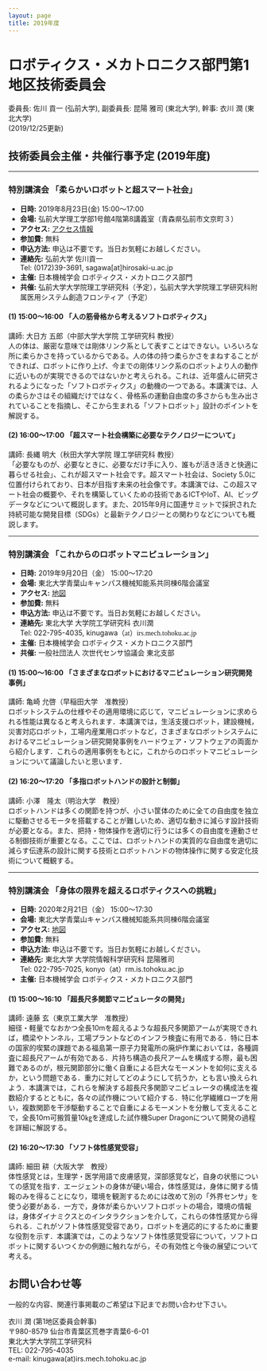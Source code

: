 ```yaml
---
layout: page
title: 2019年度
---
```

# ロボティクス・メカトロニクス部門第1地区技術委員会

委員長: 佐川 貢一 (弘前大学), 副委員長: 昆陽 雅司 (東北大学), 幹事: 衣川 潤 (東北大学)  
(2019/12/25更新)

## 技術委員会主催・共催行事予定 (2019年度)

---

### 特別講演会 「柔らかいロボットと超スマート社会」

- **日時:** 2019年8月23日(金) 15:00～17:00
- **会場:** 弘前大学理工学部1号館4階第8講義室（青森県弘前市文京町３）
- **アクセス:** [アクセス情報](http://www.st.hirosaki-u.ac.jp/info/access.html)
- **参加費:** 無料
- **申込方法:** 申込は不要です。当日お気軽にお越しください。
- **連絡先:** 弘前大学 佐川貢一  
  Tel: (0172)39-3691, sagawa[at]hirosaki-u.ac.jp
- **主催:** 日本機械学会 ロボティクス・メカトロニクス部門
- **共催:** 弘前大学大学院理工学研究科（予定），弘前大学大学院理工学研究科附属医用システム創造フロンティア（予定）

#### (1) 15:00～16:00 「人の筋骨格から考えるソフトロボティクス」

講師: 大日方 五郎（中部大学大学院 工学研究科 教授）  
人の体は、厳密な意味では剛体リンク系として表すことはできない。いろいろな所に柔らかさを持っているからである。人の体の持つ柔らかさをまねすることができれば、ロボットに作り上げ、今までの剛体リンク系のロボットより人の動作に近いものが実現できるのではないかと考えられる。これは、近年盛んに研究されるようになった「ソフトロボティクス」の動機の一つである。本講演では、人の柔らかさはその組織だけではなく、骨格系の運動自由度の多さからも生み出されていることを指摘し、そこから生まれる「ソフトロボット」設計のポイントを解説する。

#### (2) 16:00～17:00 「超スマート社会構築に必要なテクノロジーについて」

講師: 長縄 明大（秋田大学大学院 理工学研究科 教授）  
「必要なものが、必要なときに、必要なだけ手に入り、誰もが活き活きと快適に暮らせる社会」、これが超スマート社会です。超スマート社会は、Society 5.0に位置付けられており、日本が目指す未来の社会像です。本講演では、この超スマート社会の概要や、それを構築していくための技術であるICTやIoT、AI、ビッグデータなどについて概説します。また、2015年9月に国連サミットで採択された持続可能な開発目標（SDGs）と最新テクノロジーとの関わりなどについても概説します。

---

### 特別講演会 「これからのロボットマニピュレーション」

- **日時:** 2019年9月20日（金） 15:00～17:20
- **会場:** 東北大学青葉山キャンパス機械知能系共同棟6階会議室
- **アクセス:** [地図](https://web.archive.org/web/20201027011206/http://www.eng.tohoku.ac.jp/map/?menu=campus&amp;area=a01&amp;build=15)
- **参加費:** 無料
- **申込方法:** 申込は不要です。当日お気軽にお越しください。
- **連絡先:** 東北大学 大学院工学研究科 衣川潤  
  Tel: 022-795-4035, kinugawa<span style="font-size:10.5pt;font-family:游明朝,serif">（<span lang="EN-US">at</span>）<span lang="EN-US">irs.mech.tohoku.ac.jp</span></span>
- **主催:** 日本機械学会 ロボティクス・メカトロニクス部門
- **共催:** 一般社団法人 次世代センサ協議会 東北支部

#### (1) 15:00～16:00 「さまざまなロボットにおけるマニピュレーション研究開発事例」

講師: 亀崎 允啓（早稲田大学　准教授）  
ロボットシステムの仕様やその適用環境に応じて，マニピュレーションに求められる性能は異なると考えられます．本講演では，生活支援ロボット，建設機械，災害対応ロボット，工場内産業用ロボットなど，さまざまなロボットシステムにおけるマニピュレーション研究開発事例をハードウェア・ソフトウェアの両面から紹介します．これらの適用事例をもとに，これからのロボットマニピュレーションについて議論したいと思います．

#### (2) 16:20～17:20 「多指ロボットハンドの設計と制御」

講師: 小澤　隆太（明治大学　教授）  
ロボットハンドは多くの関節を持つが、小さい筐体のために全ての自由度を独立に駆動させるモータを搭載することが難しいため、適切な動きに減らす設計技術が必要となる。また、把持・物体操作を適切に行うには多くの自由度を連動させる制御技術が重要となる。ここでは、ロボットハンドの実質的な自由度を適切に減らす伝達系の設計に関する技術とロボットハンドの物体操作に関する安定化技術について概観する。

---

### 特別講演会 「身体の限界を超えるロボティクスへの挑戦」

- **日時:** 2020年2月21日（金） 15:00～17:30
- **会場:** 東北大学青葉山キャンパス機械知能系共同棟6階会議室
- **アクセス:** [地図](https://web.archive.org/web/20201027011206/http://www.eng.tohoku.ac.jp/map/?menu=campus&amp;area=a01&amp;build=15)
- **参加費:** 無料
- **申込方法:** 申込は不要です。当日お気軽にお越しください。
- **連絡先:** 東北大学 大学院情報科学研究科 昆陽雅司  
  Tel: 022-795-7025, konyo（at）rm.is.tohoku.ac.jp
- **主催:** 日本機械学会 ロボティクス・メカトロニクス部門

#### (1) 15:00～16:10 「超長尺多関節マニピュレータの開発」

講師: 遠藤 玄（東京工業大学　准教授）  
細径・軽量でなおかつ全長10mを超えるような超長尺多関節アームが実現できれば，橋梁やトンネル，工場プラントなどのインフラ検査に有用である．特に日本の国家的喫緊の課題である福島第一原子力発電所の廃炉作業においては，各種調査に超長尺アームが有効である．片持ち構造の長尺アームを構成する際，最も困難であるのが，根元関節部分に働く自重による巨大なモーメントを如何に支えるか，という問題である．重力に対してどのようにして抗うか，とも言い換えられよう．本講演では，これらを解決する超長尺多関節マニピュレータの構成法を複数紹介するとともに，各々の試作機について紹介する．特に化学繊維ロープを用い，複数関節を干渉駆動することで自重によるモーメントを分散して支えることで，全長10ｍ可搬質量10㎏を達成した試作機Super Dragonについて開発の過程を詳細に解説する。

#### (2) 16:20～17:30 「ソフト体性感覚受容」

講師: 細田 耕（大阪大学　教授）  
体性感覚とは，生理学・医学用語で皮膚感覚，深部感覚など，自身の状態についての感覚を指す．エージェントの身体が硬い場合，体性感覚は，身体に関する情報のみを得ることになり，環境を観測するためには改めて別の「外界センサ」を使う必要がある．一方で，身体が柔らかいソフトロボットの場合，環境の情報は，身体ダイナミクスとのインタラクションを介して，これらの体性感覚から得られる．これがソフト体性感覚受容であり，ロボットを適応的にするために重要な役割を示す．本講演では，このようなソフト体性感覚受容について，ソフトロボットに関するいつくかの例題に触れながら，その有効性と今後の展望について考える。

## お問い合わせ等

一般的な内容、関連行事掲載のご希望は下記までお問い合わせ下さい。

衣川 潤 (第1地区委員会幹事)  
〒980-8579 仙台市青葉区荒巻字青葉6-6-01  
東北大学大学院工学研究科  
TEL: 022-795-4035  
e-mail: kinugawa(at)irs.mech.tohoku.ac.jp
